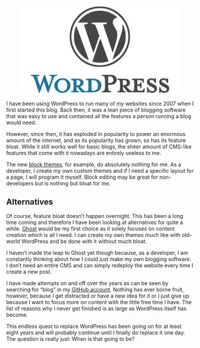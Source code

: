 <figure><img decoding="async" src="WordPress-Logo.png" alt="WordPress Logo"></figure>

I have been using WordPress to run many of my websites since 2007 when I first started this blog. Back then, it was a lean piece of blogging software that was easy to use and contained all the features a person running a blog would need.

However, since then, it has exploded in popularity to power an enormous amount of the internet, and as its popularity has grown, so has its feature bloat. While it still works well for basic blogs, the sheer amount of CMS-like features that come with it nowadays are entirely useless to me.

The new [block themes](https://wordpress.org/documentation/article/block-themes/), for example, do absolutely nothing for me. As a developer, I create my own custom themes and if I need a specific layout for a page, I will program it myself. Block editing may be great for non-developers but is nothing but bloat for me.

Alternatives
------------

Of course, feature bloat doesn’t happen overnight. This has been a long time coming and therefore I have been looking at alternatives for quite a while. [Ghost](https://ghost.org/) would be my first choice as it solely focuses on content creation which is all I need. I can create my own themes much like with old-world WordPress and be done with it without much bloat.

I haven’t made the leap to Ghost yet though because, as a developer, I am constantly thinking about how I could just make my own blogging software. I don’t need an entire CMS and can simply redeploy the website every time I create a new post.

I have made attempts on and off over the years as can be seen by searching for “blog” in my [GitHub account](https://github.com/eiskalteschatten?tab=repositories&q=blog&type=&language=&sort=). Nothing has ever borne fruit, however, because I get distracted or have a new idea for it or I just give up because I want to focus more on content with the little free time I have. The list of reasons why I never get finished is as large as WordPress itself has become.

This endless quest to replace WordPress has been going on for at least eight years and will probably continue until I finally do replace it one day. The question is really just: When is that going to be?